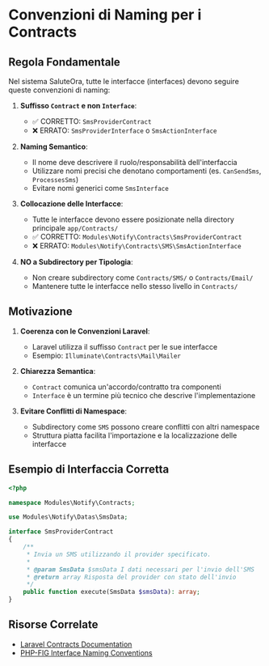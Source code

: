 # Convenzioni di Naming per i Contracts 

## Regola Fondamentale

Nel sistema SaluteOra, tutte le interfacce (interfaces) devono seguire queste convenzioni di naming:

1. **Suffisso `Contract` e non `Interface`**:
   - ✅ CORRETTO: `SmsProviderContract`
   - ❌ ERRATO: `SmsProviderInterface` o `SmsActionInterface`

2. **Naming Semantico**:
   - Il nome deve descrivere il ruolo/responsabilità dell'interfaccia
   - Utilizzare nomi precisi che denotano comportamenti (es. `CanSendSms`, `ProcessesSms`)
   - Evitare nomi generici come `SmsInterface`

3. **Collocazione delle Interfacce**:
   - Tutte le interfacce devono essere posizionate nella directory principale `app/Contracts/`
   - ✅ CORRETTO: `Modules\Notify\Contracts\SmsProviderContract`
   - ❌ ERRATO: `Modules\Notify\Contracts\SMS\SmsActionInterface`

4. **NO a Subdirectory per Tipologia**:
   - Non creare subdirectory come `Contracts/SMS/` o `Contracts/Email/`
   - Mantenere tutte le interfacce nello stesso livello in `Contracts/`

## Motivazione

1. **Coerenza con le Convenzioni Laravel**:
   - Laravel utilizza il suffisso `Contract` per le sue interfacce
   - Esempio: `Illuminate\Contracts\Mail\Mailer`

2. **Chiarezza Semantica**:
   - `Contract` comunica un'accordo/contratto tra componenti
   - `Interface` è un termine più tecnico che descrive l'implementazione

3. **Evitare Conflitti di Namespace**:
   - Subdirectory come `SMS` possono creare conflitti con altri namespace
   - Struttura piatta facilita l'importazione e la localizzazione delle interfacce

## Esempio di Interfaccia Corretta

```php
<?php

namespace Modules\Notify\Contracts;

use Modules\Notify\Datas\SmsData;

interface SmsProviderContract
{
    /**
     * Invia un SMS utilizzando il provider specificato.
     *
     * @param SmsData $smsData I dati necessari per l'invio dell'SMS
     * @return array Risposta del provider con stato dell'invio
     */
    public function execute(SmsData $smsData): array;
}
```

## Risorse Correlate

- [Laravel Contracts Documentation](https://laravel.com/docs/contracts)
- [PHP-FIG Interface Naming Conventions](https://www.php-fig.org/psr/psr-1/)
